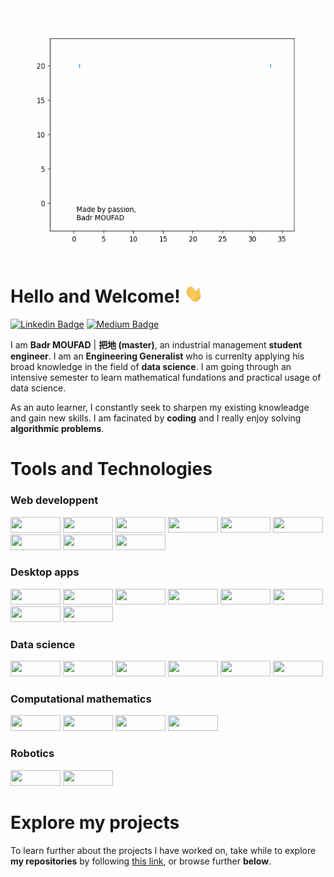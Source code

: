 
<!-- Animation of my name-->
<div class="container">
    <img src="animations/animated_badr_moufad_modif.gif" width="600px" height="400px">
</div>

<!-- content -->

# Hello and Welcome! <img src="animations/wave.gif" width="30px"> 

[![Linkedin Badge](https://img.shields.io/badge/badr-moufad-81391a1a9?style=flat-square&logo=Linkedin&logoColor=white&link=https://www.linkedin.com/in/badr-moufad-81391a1a9/)](https://www.linkedin.com/in/badr-moufad-81391a1a9/)
[![Medium Badge](https://img.shields.io/badge/-@badr-moufad?style=flat-square&labelColor=000000&logo=Medium&link=https://badr-moufad.medium.com/)](https://badr-moufad.medium.com/)


I am **Badr MOUFAD** | **把地 (master)**, an industrial management **student engineer**.
I am an **Engineering Generalist** who is currenlty applying his broad knowledge in the field of **data science**. I am going through an intensive semester to learn mathematical fundations and practical usage of data science.

As an auto learner, I constantly seek to sharpen my existing knowleadge and gain new skills. 
I am facinated by **coding** and I really enjoy solving **algorithmic problems**.


# Tools and Technologies

### Web developpent 

<img src="https://img.shields.io/badge/JavaScript-323330?style=for-the-badge&logo=javascript&logoColor=F7DF1E" height="25px"  width="80px"> <img src="https://img.shields.io/badge/Node.js-339933?style=for-the-badge&logo=nodedotjs&logoColor=white" height="25px"  width="80px"> <img src="https://img.shields.io/badge/React-20232A?style=for-the-badge&logo=react&logoColor=61DAFB" height="25px"  width="80px"> <img src="https://img.shields.io/badge/Redux-593D88?style=for-the-badge&logo=redux&logoColor=white" height="25px"  width="80px"> <img src="https://img.shields.io/badge/Bootstrap-563D7C?style=for-the-badge&logo=bootstrap&logoColor=white" height="25px"  width="80px"> <img src="https://img.shields.io/badge/Material--UI-0081CB?style=for-the-badge&logo=material-ui&logoColor=white" height="25px"  width="80px"> <img src="https://img.shields.io/badge/React_Router-CA4245?style=for-the-badge&logo=react-router&logoColor=white" height="25px"  width="80px"> <img src="https://img.shields.io/badge/firebase-ffca28?style=for-the-badge&logo=firebase&logoColor=black" height="25px"  width="80px"> <img src="https://img.shields.io/badge/Visual_Studio_Code-0078D4?style=for-the-badge&logo=visual%20studio%20code&logoColor=white" height="25px"  width="80px">


### Desktop apps

<img src="https://img.shields.io/badge/JavaScript-323330?style=for-the-badge&logo=javascript&logoColor=F7DF1E" height="25px"  width="80px"> <img src="https://img.shields.io/badge/Node.js-339933?style=for-the-badge&logo=nodedotjs&logoColor=white" height="25px"  width="80px"> <img src="https://img.shields.io/badge/Electron-2B2E3A?style=for-the-badge&logo=electron&logoColor=9FEAF9" height="25px"  width="80px"> <img src="https://img.shields.io/badge/React-20232A?style=for-the-badge&logo=react&logoColor=61DAFB" height="25px"  width="80px"> <img src="https://img.shields.io/badge/Redux-593D88?style=for-the-badge&logo=redux&logoColor=white" height="25px"  width="80px"> <img src="https://img.shields.io/badge/Bootstrap-563D7C?style=for-the-badge&logo=bootstrap&logoColor=white" height="25px"  width="80px"> <img src="https://img.shields.io/badge/Material--UI-0081CB?style=for-the-badge&logo=material-ui&logoColor=white" height="25px"  width="80px"> <img src="https://img.shields.io/badge/Visual_Studio_Code-0078D4?style=for-the-badge&logo=visual%20studio%20code&logoColor=white" height="25px"  width="80px">


### Data science

<img src="https://img.shields.io/badge/Python-3776AB?style=for-the-badge&logo=python&logoColor=white" height="25px"  width="80px"> <img src="https://img.shields.io/badge/Numpy-777BB4?style=for-the-badge&logo=numpy&logoColor=white" height="25px" width="80px"> <img src="https://img.shields.io/badge/Pandas-2C2D72?style=for-the-badge&logo=pandas&logoColor=white" height="25px"  width="80px"> <img src="https://img.shields.io/badge/scikit_learn-F7931E?style=for-the-badge&logo=scikit-learn&logoColor=white" height="25px"  width="80px"> <img src="https://img.shields.io/badge/Plotly-239120?style=for-the-badge&logo=plotly&logoColor=white" height="25px"  width="80px"> <img src="https://img.shields.io/badge/Colab-F9AB00?style=for-the-badge&logo=googlecolab&color=525252" height="25px"  width="80px">


### Computational mathematics

<img src="https://img.shields.io/badge/Python-3776AB?style=for-the-badge&logo=python&logoColor=white" height="25px" width="80px"> <img src="https://img.shields.io/badge/Numpy-777BB4?style=for-the-badge&logo=numpy&logoColor=white" height="25px"  width="80px"> <img src="https://img.shields.io/badge/PyCharm-000000.svg?&style=for-the-badge&logo=PyCharm&logoColor=white" height="25px"  width="80px"> <img src="https://img.shields.io/badge/Plotly-239120?style=for-the-badge&logo=plotly&logoColor=white" height="25px"  width="80px">

### Robotics

<img src="https://img.shields.io/badge/C%2B%2B-00599C?style=for-the-badge&logo=c%2B%2B&logoColor=white" height="25px" width="80px"> <img src="https://img.shields.io/badge/Arduino_IDE-00979D?style=for-the-badge&logo=arduino&logoColor=white" height="25px" width="80px">


# Explore my projects

To learn further about the projects I have worked on, take while to explore **my repositories** by following [this link](https://github.com/Badr-MOUFAD?tab=repositories), or browse further **below**.
